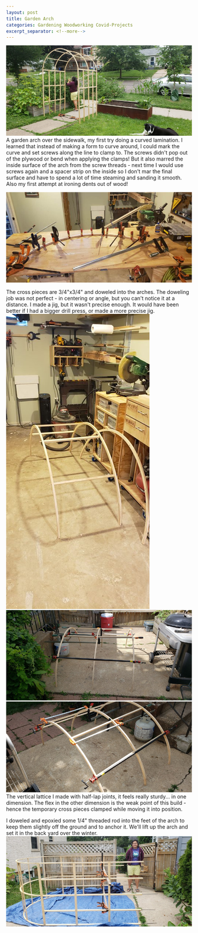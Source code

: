 ```yaml
---
layout: post
title: Garden Arch
categories: Gardening Woodworking Covid-Projects
excerpt_separator: <!--more-->
---
```

![Arch](/images/arch/0.jpg)
A garden arch over the sidewalk, my first try doing a curved lamination.  I learned that instead of making a form to curve around, I could mark the curve and set screws along the line to clamp to.  The screws didn't pop out of the plywood or bend when applying the clamps!  But it also marred the inside surface of the arch from the screw threads - next time I would use screws again and a spacer strip on the inside so I don't mar the final surface and have to spend a lot of time steaming and sanding it smooth.  Also my first attempt at ironing dents out of wood!
<!--more-->

![Glue Up](/images/arch/1.jpg)

The cross pieces are 3/4"x3/4" and doweled into the arches.  The doweling job was not perfect - in centering or angle, but you can't notice it at a distance.  I made a jig, but it wasn't precise enough. It would have been better if I had a bigger drill press, or made a more precise jig.
![Cross Pieces](/images/arch/2.jpg)
![Cross Pieces](/images/arch/3.jpg)
![Cross Pieces](/images/arch/4.jpg)
The vertical lattice I made with half-lap joints, it feels really sturdy... in one dimension.  The flex in the other dimension is the weak point of this build - hence the temporary cross pieces clamped while moving it into position.

I doweled and epoxied some 1/4" threaded rod into the feet of the arch to keep them slightly off the ground and to anchor it.  We'll lift up the arch and set it in the back yard over the winter.
![Arch](/images/arch/5.jpg)
